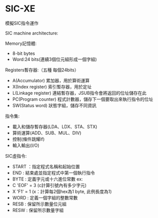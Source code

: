# SIC-XE
模擬SIC指令運作

SIC machine architecture:

Memory記憶體:
- 8-bit bytes
- Word:24 bits(連續3個位元組形成一個字組)

Registers暫存器:（五種 每個24bits）
- A(Accumulator) 累加器，用於算術運算
- X(Index register) 索引暫存器，用於定址
- L(Linkage register) 連結暫存器，JSUB指令會將返回的位址儲存在此
- PC(Program counter) 程式計數器，儲存下一個要取出來執行指令的位址
- SW(Status word) 狀態字組，儲存不同資訊

指令集:
- 載入和儲存暫存器(LDA、LDX、STA、STX)
- 算術運算(ADD、SUB、MUL、DIV)
- 控制(條件跳耀if)
- 輸入輸出(I/O)

SIC虛指令:
- START ：指定程式名稱和起始位置
- END : 結束處並指定程式中第一個執行指令
- BYTE : 定義字元或十六進位常數 ex:
- C 'EOF' = 3 (c計算引號內有多少字元)
- X 'F1' = 1 (x：計算每2個hex為1 byte, 此例長度為1)
- WORD : 定義一個字組的整數常數 
- RESB : 保留所示數量位元組 
- RESW : 保留所示數量字組
